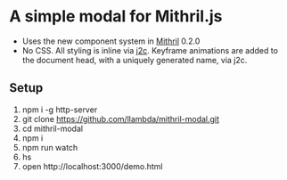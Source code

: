 # A simple modal for Mithril.js

* Uses the new component system in [Mithril](http://mithril.js.org/) 0.2.0
* No CSS. All styling is inline via [j2c](http://j2c.py.gy/). Keyframe animations are added to the document head, with a uniquely generated name, via j2c.

## Setup

1. npm i -g http-server
1. git clone https://github.com/llambda/mithril-modal.git
2. cd mithril-modal
3. npm i
4. npm run watch
5. hs
6. open http://localhost:3000/demo.html
